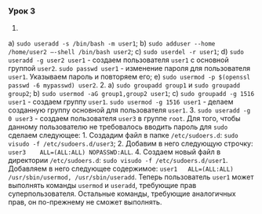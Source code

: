 ### Урок 3
1. 
a) `sudo useradd -s /bin/bash -m user1`;
b) `sudo adduser --home /home/user2 —-shell /bin/bash user2`;
c) `sudo userdel -r user1`;
d) `sudo useradd -g user2 user1`  - создаем пользователя `user1` с основной группой `user2`. `sudo passwd user1` - изменение пароля для пользователя `user1`. Указываем пароль и повторяем его;
e) `sudo usermod -p $(openssl passwd -6 mypasswd) user2`.
2. 
a) `sudo groupadd group1` и `sudo groupadd group2`;
b) `sudo usermod -aG group1,group2 user1`;
c) `sudo groupadd -g 1516 user1` -  создаем группу `user1`. `sudo usermod -g 1516 user1` - делаем созданную группу основной для пользователя `user1`.
3. `sudo useradd -g 0 user3` - создаем пользователя `user3` в группе `root`. Для того, чтобы данному пользователю не требовалось вводить пароль для `sudo` сделаем следующее:
	1. Создадим файл в папке `/etc/sudoers.d`: `sudo visudo -f /etc/sudoers.d/user3`;
	2. Добавим в него следующую строчку: `user3    ALL=(ALL:ALL) NOPASSWD:ALL`.
4. Создаем новый файл в директории `/etc/sudoers.d`: `sudo visudo -f /etc/sudoers.d/user1`. Добавляем в него следующее содержимое: `user1	ALL=(ALL:ALL) /usr/sbin/usermod, /usr/sbin/useradd`. Теперь пользователь `user1` может выполнять команды `usermod` и `useradd`, требующие прав суперпользователя. Остальные команды, требующие аналогичных прав, он по-прежнему не сможет выполнять. 
